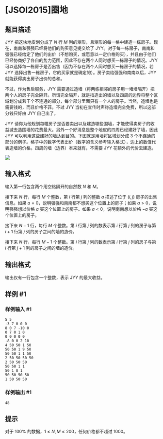 # [JSOI2015]圈地

## 题目描述

JYY 把这块地皮划分成了 $N$ 行 $M$ 列的矩形，且矩形的每一格中建造一栋房子。现在，南南和强强已经将他们的购买意见提交给了 JYY。对于每一栋房子，南南和强强已经给定了他们的出价（不想购买，或愿意以一定价格购买），并且由于他们已经协商好了各自的势力范围，因此不存在两个人同时想买一栋房子的情况。JYY 可以选择每一栋房子是否出售（因为不存在两个人同时想买一栋房子的情况，若 JYY 选择出售一栋房子，它的买家就是确定的）。房子卖给强强和南南以后，JYY 就能获得卖出房子出价的总和。

不过，作为售后服务，JYY 需要通过造墙（将两栋相邻的房子用一堵墙隔开）把两个人的房子完全隔开。所谓完全隔开，就是指造出的墙以及四周的边界将整个区域划分成若干个不连通的部分，每个部分里面只有一个人的房子。当然，造墙也是需要钱的，而且价格不菲。不过 JYY 当初在宣传时声称造墙完全免费，所以这部分钱只好由 JYY 自己出了。

JYY 请你为他规划每幢房子是否要卖出以及建造哪些围墙，才能使得卖房子的收益减去造围墙的花费最大。另外一个好消息是整个地皮的四周已经建好了墙，因此 JYY 可以利用这些建好的墙达到目的。下图就是用墙将区域划分成 $3$ 个不连通的部分的例子。格子中的数字代表出价（数字的含义参考输入格式），边上的数值代表造墙的价格。四周的墙（边界）本来就有，不需要 JYY 花额外的代价去建造。

![](https://cdn.luogu.com.cn/upload/image_hosting/t57031da.png)

## 输入格式

输入第一行包含两个用空格隔开的自然数 $N$ 和 $M$。

接下来 $N$ 行，每行 $M$ 个整数，第 $i$ 行第 $j$ 列的整数 $a$ 描述了位于 $(i,j)$ 房子的出售信息。如果 $a=0$，说明强强和南南都不想买这个位置上的房子；如果 $a>0$，说明强强想以价格 $a$ 买这个位置上的房子。如果 $a<0$，说明南南想以价格 $-a$ 买这个位置上的房子。

接下来 $N-1$ 行，每行 $M$ 个整数。第 $i$ 行第 $j$ 列的数表示第 $i$ 行第 $j$ 列的房子与第 $i+1$ 行第 $j$ 列的房子之间的墙的造价。

接下来 $N$ 行，每行 $M-1$ 个整数。第 $i$ 行第 $j$ 列的数表示第 $i$ 行第 $j$ 列的房子与第 $i$ 行第 $j+1$ 列的房子之间的墙的造价。


## 输出格式

输出仅有一行包含一个整数，表示 JYY 的最大收益。



## 样例 #1

### 样例输入 #1
```
5 5
-3 7 0 0 0
8 0 7 -10 0
0 7 0 1 0
0 0 0 0 0
-8 0 0 2 10
4 50 50 1 50
50 50 1 9 50
50 50 1 1 50
2 50 50 50 50
2 50 50 50
50 50 1 1
50 1 8 1
50 50 50 50
1 50 50 50
```

### 样例输出 #1

```
48
```

## 提示

对于 $100\%$ 的数据，$1\leq N,M\leq 200$，任何价格都不超过 $1000$。
